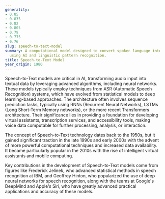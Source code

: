 ```yaml
---
generality:
- 0.85
- 0.835
- 0.82
- 0.805
- 0.79
- 0.775
- 0.76
slug: speech-to-text-model
summary: A computational model designed to convert spoken language into written text
  using AI and linguistic pattern recognition.
title: Speech-to-Text Model
year_origin: 1980
---
```


Speech-to-Text models are critical in AI, transforming audio input into textual data by leveraging advanced algorithms, including neural networks. These models typically employ techniques from ASR (Automatic Speech Recognition) systems, which have evolved from statistical models to deep learning-based approaches. The architecture often involves sequence prediction tasks, typically using RNNs (Recurrent Neural Networks), LSTMs (Long Short-Term Memory networks), or the more recent Transformers architecture. Their significance lies in providing a foundation for developing virtual assistants, transcription services, and accessibility tools, making voice data computable for further processing, analysis, or interaction.

The concept of Speech-to-Text technology dates back to the 1950s, but it gained significant traction in the late 1990s and early 2000s with the advent of more powerful computational techniques and increased data availability. It became particularly popular in the 2010s with the rise of intelligent virtual assistants and mobile computing.

Key contributions in the development of Speech-to-Text models come from figures like Frederick Jelinek, who advanced statistical methods in speech recognition at IBM, and Geoffrey Hinton, who popularized the use of deep neural networks for speech recognition, along with the teams at Google's DeepMind and Apple's Siri, who have greatly advanced practical applications and accuracy of these models.